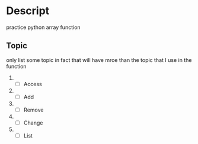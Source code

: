 # Descript
practice python array function

## Topic
only list some topic in fact that will have mroe than the topic that I use in the function
  1. -[ ] Access
  2. -[ ] Add
  3. -[ ] Remove
  4. -[ ] Change
  5. -[ ] List
